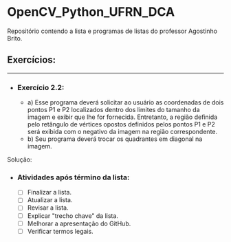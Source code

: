 # OpenCV_Python_UFRN_DCA
Repositório contendo a lista e programas de listas do professor Agostinho Brito.

## Exercícios:
---
- ### Exercício 2.2:
  - a) Esse programa deverá solicitar ao usuário as coordenadas de dois pontos P1 e P2 localizados dentro dos limites do tamanho da imagem e exibir que lhe for fornecida. Entretanto, a região definida pelo retângulo de vértices opostos definidos pelos pontos P1 e P2 será exibida com o negativo da imagem na região correspondente.
  - b) Seu programa deverá trocar os quadrantes em diagonal na imagem.
  
Solução:

- ### Atividades após término da lista:
    - [ ] Finalizar a lista.
    - [ ] Atualizar a lista.
    - [ ] Revisar a lista.
    - [ ] Explicar "trecho chave" da lista.
    - [ ] Melhorar a apresentação do GitHub.
    - [ ] Verificar termos legais.
